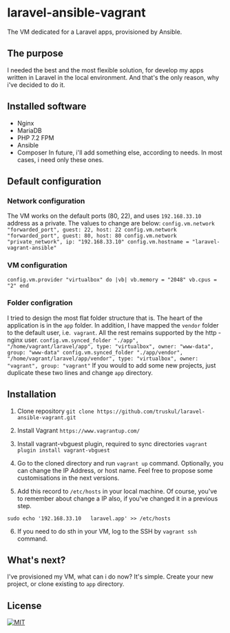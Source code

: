 # laravel-ansible-vagrant
The VM dedicated for a Laravel apps, provisioned by Ansible.

## The purpose
I needed the best and the most flexible solution, for develop my apps written in Laravel in the local environment. And that's the only reason, why i've decided to do it.

## Installed software
- Nginx
- MariaDB
- PHP 7.2 FPM
- Ansible
- Composer
In future, i'll add something else, according to needs. In most cases, i need only these ones.

## Default configuration
### Network configuration
The VM works on the default ports (80, 22), and uses `192.168.33.10` address as a private. The values to change are below:
`
    config.vm.network "forwarded_port", guest: 22, host: 22
    config.vm.network "forwarded_port", guest: 80, host: 80
    config.vm.network "private_network", ip: "192.168.33.10"
    config.vm.hostname = "laravel-vagrant-ansible"
`

### VM configuration
`
    config.vm.provider "virtualbox" do |vb|
        vb.memory = "2048"
        vb.cpus = "2"
    end
`

### Folder configration
I tried to design the most flat folder structure that is. The heart of the application is in the `app` folder. In addition, I have mapped the `vendor` folder to the default user, i.e.` vagrant`. All the rest remains supported by the http - nginx user.
`
  config.vm.synced_folder "./app", "/home/vagrant/laravel/app", type: "virtualbox", owner: "www-data", group: "www-data"
  config.vm.synced_folder "./app/vendor", "/home/vagrant/laravel/app/vendor", type: "virtualbox", owner: "vagrant", group: "vagrant"
`
If you would to add some new projects, just duplicate these two lines and change `app` directory.

## Installation

1. Clone repository
`git clone https://github.com/truskul/laravel-ansible-vagrant.git`

2. Install Vagrant
`https://www.vagrantup.com/`

3. Install vagrant-vbguest plugin, required to sync directories
`vagrant plugin install vagrant-vbguest`

4. Go to the cloned directory and run `vagrant up` command. Optionally, you can change the IP Address, or host name. Feel free to propose some customisations in the next versions. 

5. Add this record to `/etc/hosts` in your local machine. Of course, you've to remember about change a IP also, if you've changed it in a previous step.

`sudo echo '192.168.33.10   laravel.app' >> /etc/hosts`

6. If you need to do sth in your VM, log to the SSH by `vagrant ssh` command.

## What's next?

I've provisioned my VM, what can i do now? It's simple. Create your new project, or clone existing to `app` directory.

## License

[![MIT](https://img.shields.io/badge/license-MIT-0a0a0a.svg?style=flat&colorA=0a0a0a)](LICENSE)